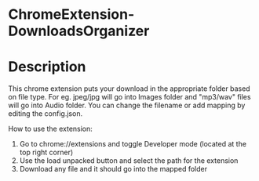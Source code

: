 # ChromeExtension-DownloadsOrganizer
# Description 
This chrome extension puts your download in the appropriate folder based on file type. For eg. jpeg/jpg will go into Images folder and "mp3/wav" files will go into Audio folder. You can change the filename or add mapping by editing the config.json.

How to use the extension:
1) Go to chrome://extensions and toggle Developer mode (located at the top right corner)
2) Use the load unpacked button and select the path for the extension
3) Download any file and it should go into the mapped folder
